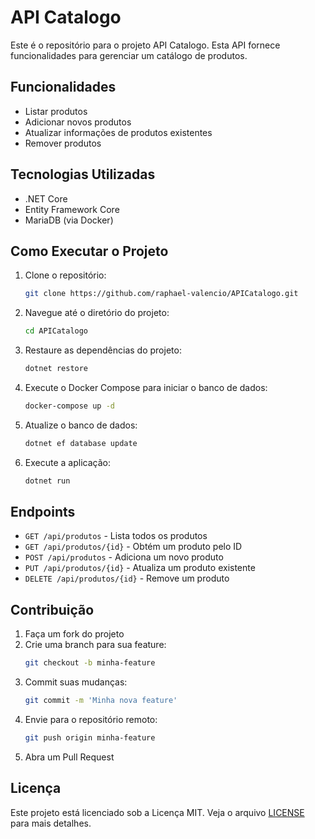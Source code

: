# API Catalogo

Este é o repositório para o projeto API Catalogo. Esta API fornece funcionalidades para gerenciar um catálogo de produtos.

## Funcionalidades

- Listar produtos
- Adicionar novos produtos
- Atualizar informações de produtos existentes
- Remover produtos

## Tecnologias Utilizadas

- .NET Core
- Entity Framework Core
- MariaDB (via Docker)

## Como Executar o Projeto

1. Clone o repositório:
    ```bash
    git clone https://github.com/raphael-valencio/APICatalogo.git
    ```
2. Navegue até o diretório do projeto:
    ```bash
    cd APICatalogo
    ```
3. Restaure as dependências do projeto:
    ```bash
    dotnet restore
    ```
4. Execute o Docker Compose para iniciar o banco de dados:
    ```bash
    docker-compose up -d
    ```
5. Atualize o banco de dados:
    ```bash
    dotnet ef database update
    ```
6. Execute a aplicação:
    ```bash
    dotnet run
    ```

## Endpoints

- `GET /api/produtos` - Lista todos os produtos
- `GET /api/produtos/{id}` - Obtém um produto pelo ID
- `POST /api/produtos` - Adiciona um novo produto
- `PUT /api/produtos/{id}` - Atualiza um produto existente
- `DELETE /api/produtos/{id}` - Remove um produto

## Contribuição

1. Faça um fork do projeto
2. Crie uma branch para sua feature:
    ```bash
    git checkout -b minha-feature
    ```
3. Commit suas mudanças:
    ```bash
    git commit -m 'Minha nova feature'
    ```
4. Envie para o repositório remoto:
    ```bash
    git push origin minha-feature
    ```
5. Abra um Pull Request

## Licença

Este projeto está licenciado sob a Licença MIT. Veja o arquivo [LICENSE](LICENSE) para mais detalhes.
